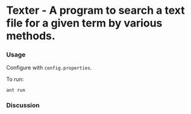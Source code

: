 # Texter - A program to search a text file for a given term by various methods.

### Usage

Configure with `config.properties`.

To run:

`ant run`

### Discussion